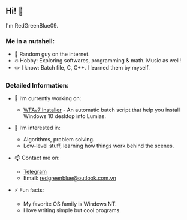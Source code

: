 ## Hi! 👋

I'm RedGreenBlue09.

### Me in a nutshell:

  - 👨 Random guy on the internet.
  - 🔥 Hobby: Exploring softwares, programming & math. Music as well!
  - ✏️ I know: Batch file, C, C++. I learned them by myself.

### Detailed Information:

- 🔭 I’m currently working on:

  - [WFAv7 Installer](https://github.com/RedGreenBlue09/WFAv7_Installer) - An automatic batch script that help you install Windows 10 desktop into Lumias.
  
- 🌱 I’m interested in:

  - Algorithms, problem solving.
  - Low-level stuff, learning how things work behind the scenes.

- 📫 Contact me on:

  - [Telegram](https://t.me/RedGreenBlue123)
  - Email: redgreenblue@outlook.com.vn
  
- ⚡ Fun facts:

  - My favorite OS family is Windows NT.
  - I love writing simple but cool programs.
  
